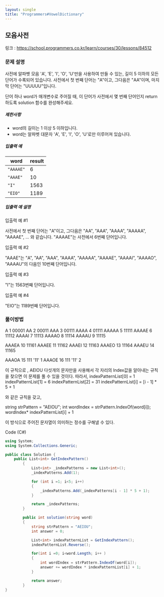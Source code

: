 ```yaml
---
layout: single
title: "Programmers#VowelDictionary"
---
```


## 모음사전

링크 : https://school.programmers.co.kr/learn/courses/30/lessons/84512



### **문제 설명**

사전에 알파벳 모음 'A', 'E', 'I', 'O', 'U'만을 사용하여 만들 수 있는, 길이 5 이하의 모든 단어가 수록되어 있습니다. 사전에서 첫 번째 단어는 "A"이고, 그다음은 "AA"이며, 마지막 단어는 "UUUUU"입니다.

단어 하나 word가 매개변수로 주어질 때, 이 단어가 사전에서 몇 번째 단어인지 return 하도록 solution 함수를 완성해주세요.

##### **제한사항**

- word의 길이는 1 이상 5 이하입니다.
- word는 알파벳 대문자 'A', 'E', 'I', 'O', 'U'로만 이루어져 있습니다.



##### 입출력 예

| word      | result |
| --------- | ------ |
| `"AAAAE"` | 6      |
| `"AAAE"`  | 10     |
| `"I"`     | 1563   |
| `"EIO"`   | 1189   |

##### 입출력 예 설명

입출력 예 #1

사전에서 첫 번째 단어는 "A"이고, 그다음은 "AA", "AAA", "AAAA", "AAAAA", "AAAAE", ... 와 같습니다. "AAAAE"는 사전에서 6번째 단어입니다.

입출력 예 #2

"AAAE"는 "A", "AA", "AAA", "AAAA", "AAAAA", "AAAAE", "AAAAI", "AAAAO", "AAAAU"의 다음인 10번째 단어입니다.

입출력 예 #3

"I"는 1563번째 단어입니다.

입출력 예 #4

"EIO"는 1189번째 단어입니다.







### 풀이방법


A		1	00001
AA		2	00011
AAA		3	00111
AAAA	4	01111
AAAAA	5	11111
AAAAE	6	11112
AAAAI	7	11113
AAAAO	8	11114
AAAAU	9	11115

AAAEA	10	11161
AAAEE	11	11162
AAAEI	12	11163
AAAEO	13	11164
AAAEU	14	11165

AAAOA	15	111 '11' 1
AAAOE	16	111 '11' 2

이 규칙으로 , AEIOU 다섯개의 문자만을 사용해서 각 자리의 Index값을 알아내는 규칙을 찾으면 이 문제를 풀 수 있을 것이다. 따라서,
indexPatternList[0] = 1
indexPatternList[1] = 6
indexPatternList[2] = 31
indexPatternList[i] = [i - 1] * 5 + 1

와 같은 규칙을 갖고,


string strPattern = "AEIOU";
int wordIndex = strPattern.IndexOf(word[i]);
wordIndex* indexPatternList[i] + 1

이 방식으로 주어진 문자열이 의미하는 정수를 구해낼 수 있다.



Code (C#)

```c#
using System;
using System.Collections.Generic;

public class Solution {
    public List<int> GetIndexPattern()
        {
            List<int> _indexPatterns = new List<int>();
            _indexPatterns.Add(1);

            for (int i =1; i<5; i++)
            {
                _indexPatterns.Add(_indexPatterns[i - 1] * 5 + 1);
            }

            return _indexPatterns;
        }

        public int solution(string word)
        {
            string strPattern = "AEIOU";            
            int answer = 0;

            List<int> indexPatternList = GetIndexPattern();
            indexPatternList.Reverse();

            for(int i =0; i<word.Length; i++ )
            {
                int wordIndex = strPattern.IndexOf(word[i]);
                answer += wordIndex * indexPatternList[i] + 1;
            }

            return answer;            
        }
}
```

